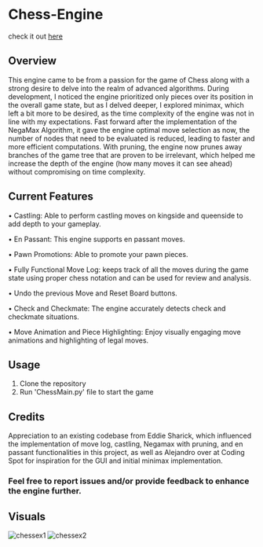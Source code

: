 # Chess-Engine
check it out [here](https://www.aichessengine.com/)
## Overview
This engine came to be from a passion for the game of Chess along with a strong desire to delve into the realm of advanced algorithms. During development, I noticed the engine prioritized only pieces over its position in the overall game state, but as I delved deeper, I explored minimax, which left a bit more to be desired, as the time complexity of the engine was not in line with my expectations. Fast forward after the implementation of the NegaMax Algorithm, it gave the engine optimal move selection as now, the number of nodes that need to be evaluated is reduced, leading to faster and more efficient computations. With pruning, the engine now prunes away branches of the game tree that are proven to be irrelevant, which helped me increase the depth of the engine (how many moves it can see ahead) without compromising on time complexity. 

## Current Features
• Castling: Able to perform castling moves on kingside and queenside to add depth to your gameplay.

• En Passant: This engine supports en passant moves.

• Pawn Promotions: Able to promote your pawn pieces.

• Fully Functional Move Log: keeps track of all the moves during the game state using proper chess notation and can be used for review and analysis. 

• Undo the previous Move and Reset Board buttons.

• Check and Checkmate: The engine accurately detects check and checkmate situations.

• Move Animation and Piece Highlighting: Enjoy visually engaging move animations and highlighting of legal moves.

## Usage
1. Clone the repository
2. Run 'ChessMain.py' file to start the game

## Credits
Appreciation to an existing codebase from Eddie Sharick, which influenced the implementation of move log, castling, Negamax with pruning, and en passant functionalities in this project, as well as Alejandro over at Coding Spot for inspiration for the GUI and initial minimax implementation.

### Feel free to report issues and/or provide feedback to enhance the engine further.

## Visuals
![chessex1](https://github.com/xMarkGergis/Chess-Engine/assets/121286835/25f0cc78-1f9d-4cf0-b270-032ba3537a98)
![chessex2](https://github.com/xMarkGergis/Chess-Engine/assets/121286835/fd2fd9a7-2c11-4058-b562-56e39ec00508)
